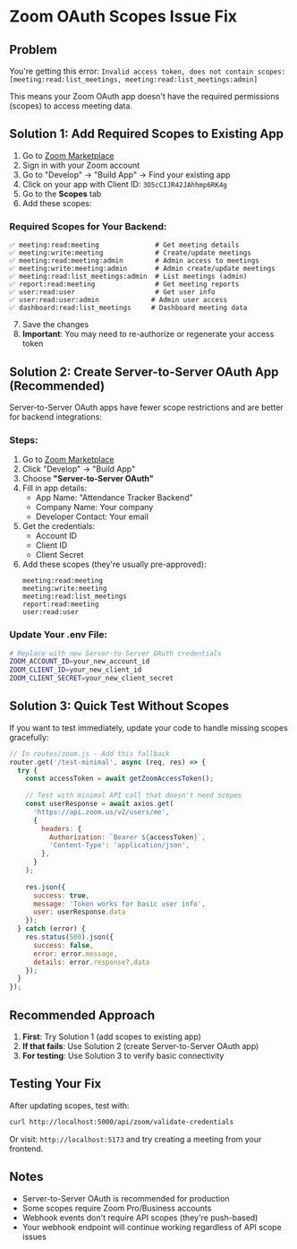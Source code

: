 # Zoom OAuth Scopes Issue Fix

## Problem
You're getting this error: `Invalid access token, does not contain scopes:[meeting:read:list_meetings, meeting:read:list_meetings:admin]`

This means your Zoom OAuth app doesn't have the required permissions (scopes) to access meeting data.

## Solution 1: Add Required Scopes to Existing App

1. Go to [Zoom Marketplace](https://marketplace.zoom.us/)
2. Sign in with your Zoom account
3. Go to "Develop" → "Build App" → Find your existing app
4. Click on your app with Client ID: `3O5cCIJR42JAhhmp6RK4g`
5. Go to the **Scopes** tab
6. Add these scopes:

### Required Scopes for Your Backend:
```
✅ meeting:read:meeting              # Get meeting details
✅ meeting:write:meeting             # Create/update meetings
✅ meeting:read:meeting:admin        # Admin access to meetings
✅ meeting:write:meeting:admin       # Admin create/update meetings
✅ meeting:read:list_meetings:admin  # List meetings (admin)
✅ report:read:meeting               # Get meeting reports
✅ user:read:user                    # Get user info
✅ user:read:user:admin             # Admin user access
✅ dashboard:read:list_meetings     # Dashboard meeting data
```

7. Save the changes
8. **Important**: You may need to re-authorize or regenerate your access token

## Solution 2: Create Server-to-Server OAuth App (Recommended)

Server-to-Server OAuth apps have fewer scope restrictions and are better for backend integrations:

### Steps:
1. Go to [Zoom Marketplace](https://marketplace.zoom.us/)
2. Click "Develop" → "Build App"
3. Choose **"Server-to-Server OAuth"**
4. Fill in app details:
   - App Name: "Attendance Tracker Backend"
   - Company Name: Your company
   - Developer Contact: Your email
5. Get the credentials:
   - Account ID
   - Client ID  
   - Client Secret
6. Add these scopes (they're usually pre-approved):
   ```
   meeting:read:meeting
   meeting:write:meeting
   meeting:read:list_meetings
   report:read:meeting
   user:read:user
   ```

### Update Your .env File:
```bash
# Replace with new Server-to-Server OAuth credentials
ZOOM_ACCOUNT_ID=your_new_account_id
ZOOM_CLIENT_ID=your_new_client_id
ZOOM_CLIENT_SECRET=your_new_client_secret
```

## Solution 3: Quick Test Without Scopes

If you want to test immediately, update your code to handle missing scopes gracefully:

```javascript
// In routes/zoom.js - Add this fallback
router.get('/test-minimal', async (req, res) => {
  try {
    const accessToken = await getZoomAccessToken();
    
    // Test with minimal API call that doesn't need scopes
    const userResponse = await axios.get(
      'https://api.zoom.us/v2/users/me',
      {
        headers: {
          Authorization: `Bearer ${accessToken}`,
          'Content-Type': 'application/json',
        },
      }
    );
    
    res.json({ 
      success: true,
      message: 'Token works for basic user info',
      user: userResponse.data 
    });
  } catch (error) {
    res.status(500).json({ 
      success: false,
      error: error.message,
      details: error.response?.data
    });
  }
});
```

## Recommended Approach

1. **First**: Try Solution 1 (add scopes to existing app)
2. **If that fails**: Use Solution 2 (create Server-to-Server OAuth app)
3. **For testing**: Use Solution 3 to verify basic connectivity

## Testing Your Fix

After updating scopes, test with:
```bash
curl http://localhost:5000/api/zoom/validate-credentials
```

Or visit: `http://localhost:5173` and try creating a meeting from your frontend.

## Notes
- Server-to-Server OAuth is recommended for production
- Some scopes require Zoom Pro/Business accounts
- Webhook events don't require API scopes (they're push-based)
- Your webhook endpoint will continue working regardless of API scope issues
